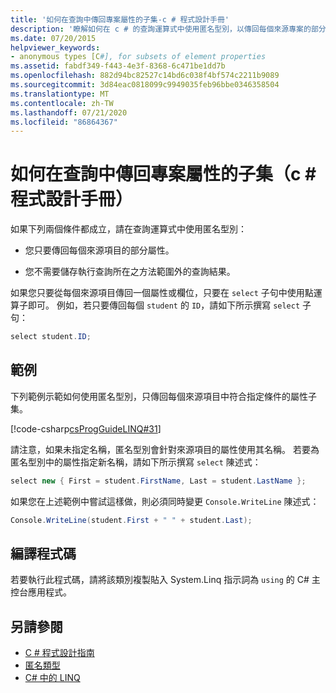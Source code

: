 ```yaml
---
title: '如何在查詢中傳回專案屬性的子集-c # 程式設計手冊'
description: '瞭解如何在 c # 的查詢運算式中使用匿名型別，以傳回每個來源專案的部分屬性。'
ms.date: 07/20/2015
helpviewer_keywords:
- anonymous types [C#], for subsets of element properties
ms.assetid: fabdf349-f443-4e3f-8368-6c471be1dd7b
ms.openlocfilehash: 882d94bc82527c14bd6c038f4bf574c2211b9089
ms.sourcegitcommit: 3d84eac0818099c9949035feb96bbe0346358504
ms.translationtype: MT
ms.contentlocale: zh-TW
ms.lasthandoff: 07/21/2020
ms.locfileid: "86864367"
---
```

# <a name="how-to-return-subsets-of-element-properties-in-a-query-c-programming-guide"></a>如何在查詢中傳回專案屬性的子集（c # 程式設計手冊）
如果下列兩個條件都成立，請在查詢運算式中使用匿名型別：  
  
- 您只要傳回每個來源項目的部分屬性。  
  
- 您不需要儲存執行查詢所在之方法範圍外的查詢結果。  
  
 如果您只要從每個來源項目傳回一個屬性或欄位，只要在 `select` 子句中使用點運算子即可。 例如，若只要傳回每個 `student` 的 `ID`，請如下所示撰寫 `select` 子句：  
  
```csharp  
select student.ID;  
```  
  
## <a name="example"></a>範例  
 下列範例示範如何使用匿名型別，只傳回每個來源項目中符合指定條件的屬性子集。  
  
 [!code-csharp[csProgGuideLINQ#31](~/samples/snippets/csharp/VS_Snippets_VBCSharp/csProgGuideLINQ/CS/csRef30LangFeatures_2.cs#31)]  
  
 請注意，如果未指定名稱，匿名型別會針對來源項目的屬性使用其名稱。 若要為匿名型別中的屬性指定新名稱，請如下所示撰寫 `select` 陳述式：  
  
```csharp  
select new { First = student.FirstName, Last = student.LastName };  
```  
  
 如果您在上述範例中嘗試這樣做，則必須同時變更 `Console.WriteLine` 陳述式：  
  
```csharp  
Console.WriteLine(student.First + " " + student.Last);  
```  
  
## <a name="compiling-the-code"></a>編譯程式碼  
  
若要執行此程式碼，請將該類別複製貼入 System.Linq 指示詞為 `using` 的 C# 主控台應用程式。
  
## <a name="see-also"></a>另請參閱

- [C # 程式設計指南](../index.md)
- [匿名類型](./anonymous-types.md)
- [C# 中的 LINQ](../../linq/index.md)
